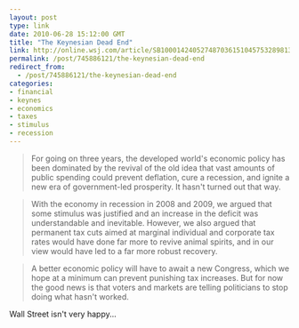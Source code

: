 ```yaml
---
layout: post
type: link
date: 2010-06-28 15:12:00 GMT
title: "The Keynesian Dead End"
link: http://online.wsj.com/article/SB10001424052748703615104575328981319857618.html
permalink: /post/745886121/the-keynesian-dead-end
redirect_from: 
  - /post/745886121/the-keynesian-dead-end
categories:
- financial
- keynes
- economics
- taxes
- stimulus
- recession
---
```

<blockquote>For going on three years, the developed world's economic policy has been dominated by the revival of the old idea that vast amounts of public spending could prevent deflation, cure a recession, and ignite a new era of government-led prosperity. It hasn't turned out that way.</blockquote>

<blockquote>With the economy in recession in 2008 and 2009, we argued that some stimulus was justified and an increase in the deficit was understandable and inevitable. However, we also argued that permanent tax cuts aimed at marginal individual and corporate tax rates would have done far more to revive animal spirits, and in our view would have led to a far more robust recovery.</blockquote>

<blockquote>A better economic policy will have to await a new Congress, which we hope at a minimum can prevent punishing tax increases. But for now the good news is that voters and markets are telling politicians to stop doing what hasn't worked.</blockquote>

Wall Street isn't very happy...